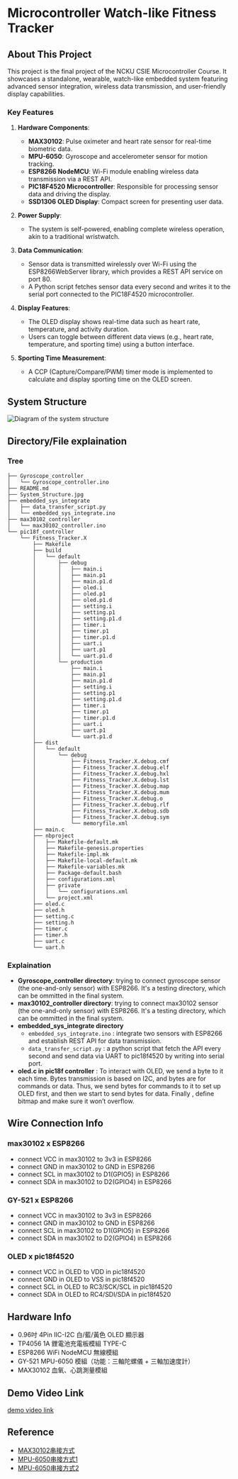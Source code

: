 # Microcontroller Watch-like Fitness Tracker 

## About This Project

This project is the final project of the NCKU CSIE Microcontroller Course. It showcases a standalone, wearable, watch-like embedded system featuring advanced sensor integration, wireless data transmission, and user-friendly display capabilities.

### Key Features

1. **Hardware Components**:
   - **MAX30102**: Pulse oximeter and heart rate sensor for real-time biometric data.
   - **MPU-6050**: Gyroscope and accelerometer sensor for motion tracking.
   - **ESP8266 NodeMCU**: Wi-Fi module enabling wireless data transmission via a REST API.
   - **PIC18F4520 Microcontroller**: Responsible for processing sensor data and driving the display.
   - **SSD1306 OLED Display**: Compact screen for presenting user data.

2. **Power Supply**:
   - The system is self-powered, enabling complete wireless operation, akin to a traditional wristwatch.

3. **Data Communication**:
   - Sensor data is transmitted wirelessly over Wi-Fi using the ESP8266WebServer library, which provides a REST API service on port 80.
   - A Python script fetches sensor data every second and writes it to the serial port connected to the PIC18F4520 microcontroller.

4. **Display Features**:
   - The OLED display shows real-time data such as heart rate, temperature, and activity duration.
   - Users can toggle between different data views (e.g., heart rate, temperature, and sporting time) using a button interface.

5. **Sporting Time Measurement**:
   - A CCP (Capture/Compare/PWM) timer mode is implemented to calculate and display sporting time on the OLED screen.


## System Structure
![Diagram of the system structure](System_Structure.jpg)

## Directory/File explaination

### Tree
```
├── Gyroscope_controller
│   └── Gyroscope_controller.ino
├── README.md
├── System_Structure.jpg
├── embedded_sys_integrate
│   ├── data_transfer_script.py
│   └── embedded_sys_integrate.ino
├── max30102_controller
│   └── max30102_controller.ino
└── pic18f_controller
    └── Fitness_Tracker.X
        ├── Makefile
        ├── build
        │   └── default
        │       ├── debug
        │       │   ├── main.i
        │       │   ├── main.p1
        │       │   ├── main.p1.d
        │       │   ├── oled.i
        │       │   ├── oled.p1
        │       │   ├── oled.p1.d
        │       │   ├── setting.i
        │       │   ├── setting.p1
        │       │   ├── setting.p1.d
        │       │   ├── timer.i
        │       │   ├── timer.p1
        │       │   ├── timer.p1.d
        │       │   ├── uart.i
        │       │   ├── uart.p1
        │       │   └── uart.p1.d
        │       └── production
        │           ├── main.i
        │           ├── main.p1
        │           ├── main.p1.d
        │           ├── setting.i
        │           ├── setting.p1
        │           ├── setting.p1.d
        │           ├── timer.i
        │           ├── timer.p1
        │           ├── timer.p1.d
        │           ├── uart.i
        │           ├── uart.p1
        │           └── uart.p1.d
        ├── dist
        │   └── default
        │       └── debug
        │           ├── Fitness_Tracker.X.debug.cmf
        │           ├── Fitness_Tracker.X.debug.elf
        │           ├── Fitness_Tracker.X.debug.hxl
        │           ├── Fitness_Tracker.X.debug.lst
        │           ├── Fitness_Tracker.X.debug.map
        │           ├── Fitness_Tracker.X.debug.mum
        │           ├── Fitness_Tracker.X.debug.o
        │           ├── Fitness_Tracker.X.debug.rlf
        │           ├── Fitness_Tracker.X.debug.sdb
        │           ├── Fitness_Tracker.X.debug.sym
        │           └── memoryfile.xml
        ├── main.c
        ├── nbproject
        │   ├── Makefile-default.mk
        │   ├── Makefile-genesis.properties
        │   ├── Makefile-impl.mk
        │   ├── Makefile-local-default.mk
        │   ├── Makefile-variables.mk
        │   ├── Package-default.bash
        │   ├── configurations.xml
        │   ├── private
        │   │   └── configurations.xml
        │   └── project.xml
        ├── oled.c
        ├── oled.h
        ├── setting.c
        ├── setting.h
        ├── timer.c
        ├── timer.h
        ├── uart.c
        └── uart.h
```
### Explaination
- **Gyroscope_controller directory**: trying to connect gyroscope sensor (the one-and-only sensor) with ESP8266. It's a testing directory, which can be ommitted in the final system.
- **max30102_controller directory**: trying to connect max30102 sensor (the one-and-only sensor) with ESP8266. It's a testing directory, which can be ommitted in the final system.
- **embedded_sys_integrate directory**
    - `embedded_sys_integrate.ino` : integrate two sensors with ESP8266 and establish REST API for data transmission.
    - `data_transfer_script.py` : a python script that fetch the API every second and send data via UART to pic18f4520 by writing into serial port. 
- **oled.c in pic18f controller** : To interact with OLED, we send a byte to it each time. Bytes transmission is based on I2C, and bytes are for commands or data. Thus, we send bytes for commands to it to set up OLED first, and then we start to send bytes for data. Finally , define bitmap and make sure it won’t overflow.

## Wire Connection Info

### max30102 x ESP8266
- connect VCC in max30102 to 3v3 in ESP8266
- connect GND in max30102 to GND in ESP8266
- connect SCL in max30102 to D1(GPIO5) in ESP8266
- connect SDA in max30102 to D2(GPIO4) in ESP8266

### GY-521 x ESP8266
- connect VCC in max30102 to 3v3 in ESP8266
- connect GND in max30102 to GND in ESP8266
- connect SCL in max30102 to D1(GPIO5) in ESP8266
- connect SDA in max30102 to D2(GPIO4) in ESP8266

### OLED x pic18f4520
- connect VCC in OLED to VDD in pic18f4520
- connect GND in OLED to VSS in pic18f4520
- connect SCL in OLED to RC3/SCK/SCL in pic18f4520
- connect SDA in OLED to RC4/SDI/SDA in pic18f4520

## Hardware Info
- 0.96吋 4Pin IIC-I2C 白/藍/黃色 OLED 顯示器
- TP4056 1A 鋰電池充電板模組 TYPE-C
- ESP8266 WiFi NodeMCU 無線模組 
- GY-521 MPU-6050 模組（功能：三軸陀螺儀 + 三軸加速度計）
- MAX30102 血氧、心跳測量模組

## Demo Video Link
[demo video link](https://youtu.be/ahNSJyOjpVY)

## Reference 
- [MAX30102串接方式](https://microcontrollerslab.com/esp8266-heart-rate-pulse-oximeter-max30102/)
- [MPU-6050串接方式1](https://randomnerdtutorials.com/esp8266-nodemcu-mpu-6050-accelerometer-gyroscope-arduino/)
- [MPU-6050串接方式2](https://arduinokitproject.com/esp8266-nodemcu-mpu-6050-accelerometer-gyroscope-arduino/)